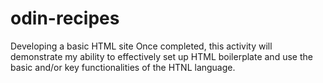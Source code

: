 # odin-recipes
Developing a basic HTML site
Once completed, this activity will demonstrate my ability to effectively set
up HTML boilerplate and use the basic and/or key functionalities of the 
HTNL language. 